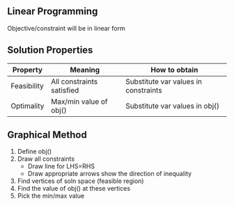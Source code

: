 ## Linear Programming

Objective/constraint will be in linear form

## Solution Properties

| Property    | Meaning                   | How to obtain                        |
| ----------- | ------------------------- | ------------------------------------ |
| Feasibility | All constraints satisfied | Substitute var values in constraints |
| Optimality  | Max/min value of obj()    | Substitute var values in obj()       |

## Graphical Method

1. Define obj()
2. Draw all constraints
   - Draw line for LHS=RHS
   - Draw appropriate arrows show the direction of inequality
3. Find vertices of soln space (feasible region)
4. Find the value of obj() at these vertices
5. Pick the min/max value

